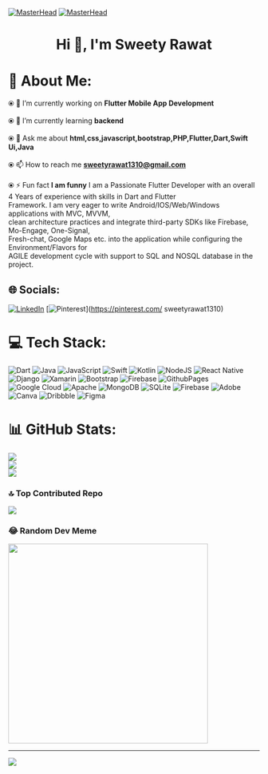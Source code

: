 [![MasterHead](https://www.digitalsolutionservices.com/img/services/web%20development.gif)](https://github.com/hemantkumar980)
[![MasterHead](https://user-images.githubusercontent.com/59734313/157189039-c09b3e38-9f42-42c0-ab54-14f1574190a7.gif)](https://github.com/Sweeyrawat-star)
<h1 align="center">Hi 👋, I'm Sweety Rawat</h1>

 # 💫 About Me:
⦿ 🔭 I’m currently working on **Flutter Mobile App Development**<br><br> ⦿ 🌱 I’m currently learning **backend**<br><br> ⦿ 💬 Ask me about **html,css,javascript,bootstrap,PHP,Flutter,Dart,Swift Ui,Java**<br><br> ⦿ 📫 How to reach me **sweetyrawat1310@gmail.com**<br><br> ⦿ ⚡ Fun fact **I am funny**
I am a Passionate Flutter Developer with an overall 4 Years of experience with skills in Dart and Flutter<br>Framework. I am very eager to write Android/IOS/Web/Windows applications with MVC, MVVM,<br>clean architecture practices and integrate third-party SDKs like Firebase, Mo-Engage, One-Signal,<br>Fresh-chat, Google Maps etc. into the application while configuring the Environment/Flavors for<br>AGILE development cycle with support to SQL and NOSQL database in the project.



## 🌐 Socials:
[![LinkedIn](https://img.shields.io/badge/LinkedIn-%230077B5.svg?logo=linkedin&logoColor=white)](https://linkedin.com/in/https://www.linkedin.com/in/sweety-rawat-688267188/) [![Pinterest](https://img.shields.io/badge/Pinterest-%23E60023.svg?logo=Pinterest&logoColor=white)](https://pinterest.com/ sweetyrawat1310) 

# 💻 Tech Stack:
![Dart](https://img.shields.io/badge/dart-%230175C2.svg?style=for-the-badge&logo=dart&logoColor=white) ![Java](https://img.shields.io/badge/java-%23ED8B00.svg?style=for-the-badge&logo=openjdk&logoColor=white) ![JavaScript](https://img.shields.io/badge/javascript-%23323330.svg?style=for-the-badge&logo=javascript&logoColor=%23F7DF1E) ![Swift](https://img.shields.io/badge/swift-F54A2A?style=for-the-badge&logo=swift&logoColor=white) ![Kotlin](https://img.shields.io/badge/kotlin-%237F52FF.svg?style=for-the-badge&logo=kotlin&logoColor=white) ![NodeJS](https://img.shields.io/badge/node.js-6DA55F?style=for-the-badge&logo=node.js&logoColor=white) ![React Native](https://img.shields.io/badge/react_native-%2320232a.svg?style=for-the-badge&logo=react&logoColor=%2361DAFB) ![Django](https://img.shields.io/badge/django-%23092E20.svg?style=for-the-badge&logo=django&logoColor=white) ![Xamarin](https://img.shields.io/badge/Xamarin-3199DC?style=for-the-badge&logo=xamarin&logoColor=white) ![Bootstrap](https://img.shields.io/badge/bootstrap-%238511FA.svg?style=for-the-badge&logo=bootstrap&logoColor=white) ![Firebase](https://img.shields.io/badge/firebase-%23039BE5.svg?style=for-the-badge&logo=firebase) ![GithubPages](https://img.shields.io/badge/github%20pages-121013?style=for-the-badge&logo=github&logoColor=white) ![Google Cloud](https://img.shields.io/badge/GoogleCloud-%234285F4.svg?style=for-the-badge&logo=google-cloud&logoColor=white) ![Apache](https://img.shields.io/badge/apache-%23D42029.svg?style=for-the-badge&logo=apache&logoColor=white) ![MongoDB](https://img.shields.io/badge/MongoDB-%234ea94b.svg?style=for-the-badge&logo=mongodb&logoColor=white) ![SQLite](https://img.shields.io/badge/sqlite-%2307405e.svg?style=for-the-badge&logo=sqlite&logoColor=white) ![Firebase](https://img.shields.io/badge/Firebase-039BE5?style=for-the-badge&logo=Firebase&logoColor=white) ![Adobe](https://img.shields.io/badge/adobe-%23FF0000.svg?style=for-the-badge&logo=adobe&logoColor=white) ![Canva](https://img.shields.io/badge/Canva-%2300C4CC.svg?style=for-the-badge&logo=Canva&logoColor=white) ![Dribbble](https://img.shields.io/badge/Dribbble-EA4C89?style=for-the-badge&logo=dribbble&logoColor=white) ![Figma](https://img.shields.io/badge/figma-%23F24E1E.svg?style=for-the-badge&logo=figma&logoColor=white)
# 📊 GitHub Stats:
![](https://github-readme-stats.vercel.app/api?username=Sweetyrawat-star&theme=dark&hide_border=false&include_all_commits=false&count_private=false)<br/>
![](https://github-readme-streak-stats.herokuapp.com/?user=Sweetyrawat-star&theme=dark&hide_border=false)<br/>
![](https://github-readme-stats.vercel.app/api/top-langs/?username=Sweetyrawat-star&theme=dark&hide_border=false&include_all_commits=false&count_private=false&layout=compact)

### 🔝 Top Contributed Repo
![](https://github-contributor-stats.vercel.app/api?username=Sweetyrawat-star&limit=5&theme=dark&combine_all_yearly_contributions=true)

### 😂 Random Dev Meme
<img src='https://randommeme-five.vercel.app/' style="height: 400px;"/>

---
[![](https://visitcount.itsvg.in/api?id=Sweetyrawat-star&icon=0&color=0)](https://visitcount.itsvg.in)

<!-- Proudly created with GPRM ( https://gprm.itsvg.in ) -->
